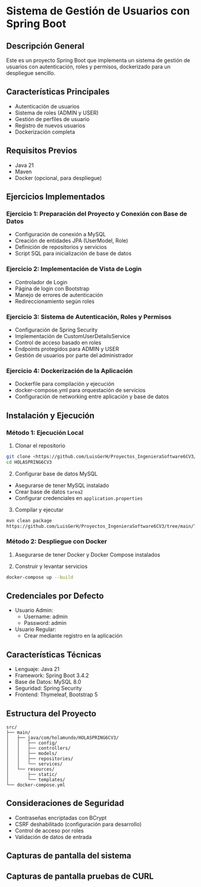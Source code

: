 # Sistema de Gestión de Usuarios con Spring Boot

## Descripción General
Este es un proyecto Spring Boot que implementa un sistema de gestión de usuarios con autenticación, roles y permisos, dockerizado para un despliegue sencillo.

## Características Principales
- Autenticación de usuarios
- Sistema de roles (ADMIN y USER)
- Gestión de perfiles de usuario
- Registro de nuevos usuarios
- Dockerización completa

## Requisitos Previos
- Java 21
- Maven
- Docker (opcional, para despliegue)

## Ejercicios Implementados

### Ejercicio 1: Preparación del Proyecto y Conexión con Base de Datos
- Configuración de conexión a MySQL
- Creación de entidades JPA (UserModel, Role)
- Definición de repositorios y servicios
- Script SQL para inicialización de base de datos

### Ejercicio 2: Implementación de Vista de Login
- Controlador de Login
- Página de login con Bootstrap
- Manejo de errores de autenticación
- Redireccionamiento según roles

### Ejercicio 3: Sistema de Autenticación, Roles y Permisos
- Configuración de Spring Security
- Implementación de CustomUserDetailsService
- Control de acceso basado en roles
- Endpoints protegidos para ADMIN y USER
- Gestión de usuarios por parte del administrador

### Ejercicio 4: Dockerización de la Aplicación
- Dockerfile para compilación y ejecución
- docker-compose.yml para orquestación de servicios
- Configuración de networking entre aplicación y base de datos

## Instalación y Ejecución

### Método 1: Ejecución Local
1. Clonar el repositorio
```bash
git clone <https://github.com/LuisGerH/Proyectos_IngenieraSoftware6CV3/tree/main/Tarea3>
cd HOLASPRING6CV3
```

2. Configurar base de datos MySQL
- Asegurarse de tener MySQL instalado
- Crear base de datos `tarea2`
- Configurar credenciales en `application.properties`

3. Compilar y ejecutar
```bash
mvn clean package
https://github.com/LuisGerH/Proyectos_IngenieraSoftware6CV3/tree/main/Tarea3
```

### Método 2: Despliegue con Docker
1. Asegurarse de tener Docker y Docker Compose instalados

2. Construir y levantar servicios
```bash
docker-compose up --build
```

## Credenciales por Defecto
- Usuario Admin: 
  - Username: admin
  - Password: admin
- Usuario Regular: 
  - Crear mediante registro en la aplicación

## Características Técnicas
- Lenguaje: Java 21
- Framework: Spring Boot 3.4.2
- Base de Datos: MySQL 8.0
- Seguridad: Spring Security
- Frontend: Thymeleaf, Bootstrap 5

## Estructura del Proyecto
```
src/
├── main/
│   ├── java/com/holamundo/HOLASPRING6CV3/
│   │   ├── config/
│   │   ├── controllers/
│   │   ├── models/
│   │   ├── repositories/
│   │   └── services/
│   └── resources/
│       ├── static/
│       └── templates/
└── docker-compose.yml
```

## Consideraciones de Seguridad
- Contraseñas encriptadas con BCrypt
- CSRF deshabilitado (configuración para desarrollo)
- Control de acceso por roles
- Validación de datos de entrada


## Capturas de pantalla del sistema

## Capturas de pantalla pruebas de CURL